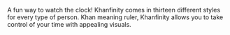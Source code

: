 A fun way to watch the clock! Khanfinity comes in thirteen different styles for every type of person. Khan meaning ruler, Khanfinity allows you to take control of your time with appealing visuals.
